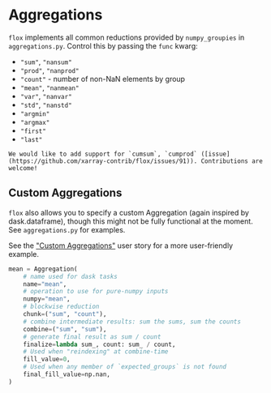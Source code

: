 # Aggregations

`flox` implements all common reductions provided by `numpy_groupies` in `aggregations.py`. Control this by passing
the `func` kwarg:

- `"sum"`, `"nansum"`
- `"prod"`, `"nanprod"`
- `"count"` - number of non-NaN elements by group
- `"mean"`, `"nanmean"`
- `"var"`, `"nanvar"`
- `"std"`, `"nanstd"`
- `"argmin"`
- `"argmax"`
- `"first"`
- `"last"`

```{tip}
We would like to add support for `cumsum`, `cumprod` ([issue](https://github.com/xarray-contrib/flox/issues/91)). Contributions are welcome!
```

## Custom Aggregations

`flox` also allows you to specify a custom Aggregation (again inspired by dask.dataframe),
though this might not be fully functional at the moment. See `aggregations.py` for examples.

See the ["Custom Aggregations"](user-stories/custom-aggregations.ipynb) user story for a more user-friendly example.

```python
mean = Aggregation(
    # name used for dask tasks
    name="mean",
    # operation to use for pure-numpy inputs
    numpy="mean",
    # blockwise reduction
    chunk=("sum", "count"),
    # combine intermediate results: sum the sums, sum the counts
    combine=("sum", "sum"),
    # generate final result as sum / count
    finalize=lambda sum_, count: sum_ / count,
    # Used when "reindexing" at combine-time
    fill_value=0,
    # Used when any member of `expected_groups` is not found
    final_fill_value=np.nan,
)
```
